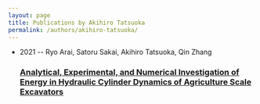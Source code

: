 ```yaml
---
layout: page
title: Publications by Akihiro Tatsuoka
permalink: /authors/akihiro-tatsuoka/
---
```


<ul class="post-list">
<li><span class='post-meta'>2021 -- Ryo Arai, Satoru Sakai, Akihiro Tatsuoka, Qin Zhang</span><h3><a class='post-link' href='../../analytical-experimental-and-numerical-investigation-of-energy-in-hydraulic-cylinder-dynamics-of-agriculture-scale-excavators'>Analytical, Experimental, and Numerical Investigation of Energy in Hydraulic Cylinder Dynamics of Agriculture Scale Excavators</a></h3></li>

</ul>
